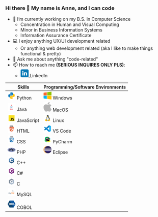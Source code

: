 ### Hi there 👋 My name is Anne, and I can code

- 🔭 I’m currently working on my B.S. in Computer Science
  - Concentration in Human and Visual Computing
  - Minor in Business Information Systems
  - Information Assurance Certificate
- 💻 I enjoy anything UX/UI development related
  - Or anything web development related (aka I like to make things functional & pretty)
- 💬 Ask me about anything "code-related"
- 📫 How to reach me **(SERIOUS INQUIRES ONLY PLS)**:
  * <a href="https://www.linkedin.com/in/anne-h-501b9b260/"> <img src="https://github.com/AnneH20/AnneH20/blob/main/Images/linkedin.svg" width="25"/> </a> LinkedIn

| Skills | Programming/Software Environments |
|--------|---------------------------------|
| <img src="https://github.com/AnneH20/AnneH20/blob/main/Images/python.svg" width="25"> Python | <img src="https://github.com/AnneH20/AnneH20/blob/main/Images/windows.png" width="25"> Windows |
| <img src="https://github.com/AnneH20/AnneH20/blob/main/Images/java.svg" width="25"> Java | <img src="https://github.com/AnneH20/AnneH20/blob/main/Images/apple.png" width="25"> MacOS |
| <img src="https://github.com/AnneH20/AnneH20/blob/main/Images/javascript.svg" width="25"> JavaScript | <img src="https://github.com/AnneH20/AnneH20/blob/main/Images/linux.png" width="25"> Linux |
| <img src="https://github.com/AnneH20/AnneH20/blob/main/Images/html.svg" width="25"> HTML | <img src="https://github.com/AnneH20/AnneH20/blob/main/Images/vscode.svg" width="25"> VS Code |
| <img src="https://github.com/AnneH20/AnneH20/blob/main/Images/css.svg" width="25"> CSS | <img src="https://github.com/AnneH20/AnneH20/blob/main/Images/pycharm.svg" width="25"> PyCharm |
| <img src="https://github.com/AnneH20/AnneH20/blob/main/Images/php.png" width="25"> PHP | <img src="https://github.com/AnneH20/AnneH20/blob/main/Images/eclipse.png" width="25"> Eclipse |
| <img src="https://github.com/AnneH20/AnneH20/blob/main/Images/c%2B%2B.svg" width="25"> C++ | |
| <img src="https://github.com/AnneH20/AnneH20/blob/main/Images/c%23.svg" width="25"> C# | |
| <img src="https://github.com/AnneH20/AnneH20/blob/main/Images/c.svg" width="25"> C | |
| <img src="https://github.com/AnneH20/AnneH20/blob/main/Images/mysql.svg" width="25"> MySQL | |
| <img src="https://github.com/AnneH20/AnneH20/blob/main/Images/cobol.png" width="25"> COBOL | |
